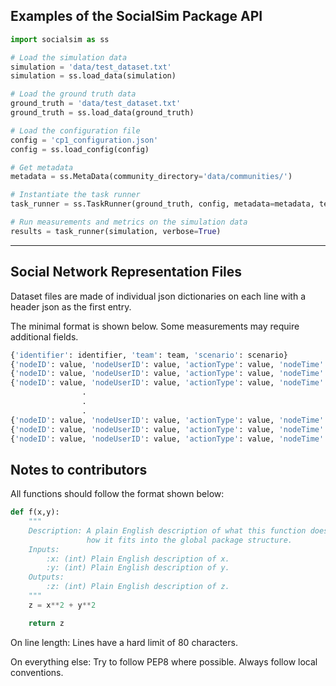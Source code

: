 ## Examples of the SocialSim Package API

```python
import socialsim as ss

# Load the simulation data
simulation = 'data/test_dataset.txt'
simulation = ss.load_data(simulation)

# Load the ground truth data
ground_truth = 'data/test_dataset.txt'
ground_truth = ss.load_data(ground_truth)

# Load the configuration file 
config = 'cp1_configuration.json'
config = ss.load_config(config)

# Get metadata
metadata = ss.MetaData(community_directory='data/communities/')

# Instantiate the task runner 
task_runner = ss.TaskRunner(ground_truth, config, metadata=metadata, test=True)

# Run measurements and metrics on the simulation data
results = task_runner(simulation, verbose=True)
```
_______________________________________________________________________________

## Social Network Representation Files

Dataset files are made of individual json dictionaries on each line with a
header json as the first entry. 

The minimal format is shown below. Some measurements may require additional 
fields.

```python
{'identifier': identifier, 'team': team, 'scenario': scenario}
{'nodeID': value, 'nodeUserID': value, 'actionType': value, 'nodeTime': value, 'platform': platform}
{'nodeID': value, 'nodeUserID': value, 'actionType': value, 'nodeTime': value, 'platform': platform}
{'nodeID': value, 'nodeUserID': value, 'actionType': value, 'nodeTime': value, 'platform': platform}
                .                                                               .
                .                                                               .
                .                                                               .
{'nodeID': value, 'nodeUserID': value, 'actionType': value, 'nodeTime': value, 'platform': platform}
{'nodeID': value, 'nodeUserID': value, 'actionType': value, 'nodeTime': value, 'platform': platform}
{'nodeID': value, 'nodeUserID': value, 'actionType': value, 'nodeTime': value, 'platform': platform}
```

## Notes to contributors

All functions should follow the format shown below:

```python
def f(x,y):
    """
    Description: A plain English description of what this function does and
                 how it fits into the global package structure.
    Inputs:
        :x: (int) Plain English description of x.
        :y: (int) Plain English description of y.
    Outputs:
        :z: (int) Plain English description of z.
    """
    z = x**2 + y**2

    return z
```

On line length: Lines have a hard limit of 80 characters.

On everything else: Try to follow PEP8 where possible. Always follow local
conventions.
